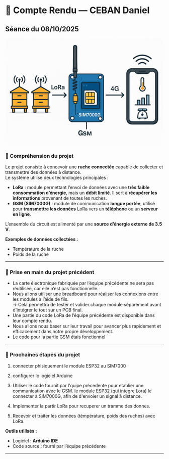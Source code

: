# 📝 Compte Rendu — CEBAN Daniel  
## Séance du 08/10/2025  

![Schéma général projet](../images/schemaGeneral.png)


### 🧠 Compréhension du projet

Le projet consiste à concevoir une **ruche connectée** capable de collecter et transmettre des données à distance.  
Le système utilise deux technologies principales :

- **LoRa** : module permettant l’envoi de données avec une **très faible consommation d’énergie**, mais un **débit limité**. Il sert à **récupérer les informations** provenant de toutes les ruches.  
- **GSM (SIM7000G)** : module de communication **longue portée**, utilisé pour **transmettre les données** LoRa vers un **téléphone** ou un **serveur en ligne**.

L’ensemble du circuit est alimenté par une **source d’énergie externe de 3.5 V**.

**Exemples de données collectées :**
- Température de la ruche  
- Poids de la ruche  

---

### 🧩 Prise en main du projet précédent

- La carte électronique fabriquée par l’équipe précédente ne sera pas réutilisée, car elle n’est pas fonctionnelle.  
- Nous allons utiliser une breadboard pour réaliser les connexions entre les modules à l’aide de fils.  
  → Cela permettra de tester et valider chaque module séparément avant d’intégrer le tout sur un PCB final.  
- Une partie du code LoRa de l’équipe précédente est disponible dans leur compte rendu.  
- Nous allons nous baser sur leur travail pour avancer plus rapidement et efficacement dans notre propre développement.
- Le code pour la partie GSM étais fonctionnel 

---

### 🚧 Prochaines étapes du projet

1. connecter phisiquement le module ESP32 au SIM7000
2. configurer lo logiciel Arduine 


1. Utiliser le code fournit par l'quipe précedente pour etablier une communication avec le GSM.
     le module ESP32 (qui integre Lora) le connecter à SIM7000G, afin de d'envoier un signal à distance.
2. Implementer la partir LoRa pour recuperer un tramme des donnes.
3. Recevoir et traiter les données (témpérature, poids des ruches) avec LoRa. 


**Outils utilisés :**
- Logiciel : **Arduino IDE**  
- Code source : fourni par l’équipe précédente  

---
